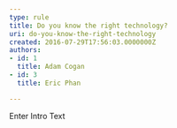 ```yaml
---
type: rule
title: Do you know the right technology?
uri: do-you-know-the-right-technology
created: 2016-07-29T17:56:03.0000000Z
authors:
- id: 1
  title: Adam Cogan
- id: 3
  title: Eric Phan

---
```




<span class='intro'> Enter Intro Text </span>




